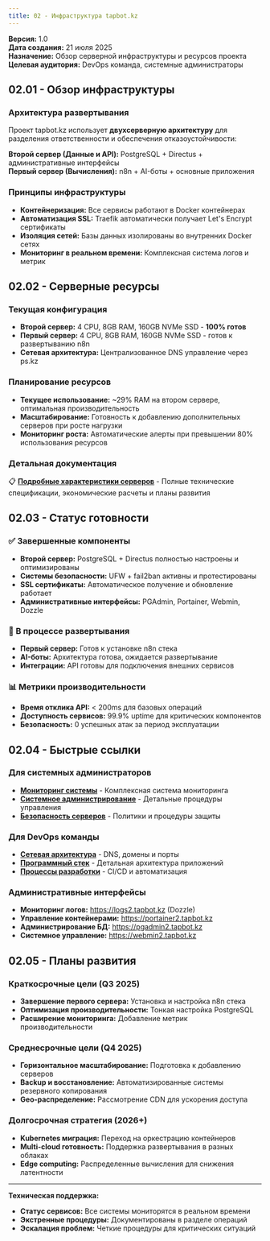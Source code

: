 ```yaml
---
title: 02 - Инфраструктура tapbot.kz
---
```


**Версия:** 1.0  
**Дата создания:** 21 июля 2025  
**Назначение:** Обзор серверной инфраструктуры и ресурсов проекта  
**Целевая аудитория:** DevOps команда, системные администраторы

## 02.01 - Обзор инфраструктуры

### Архитектура развертывания
Проект tapbot.kz использует **двухсерверную архитектуру** для разделения ответственности и обеспечения отказоустойчивости:

**Второй сервер (Данные и API):** PostgreSQL + Directus + административные интерфейсы  
**Первый сервер (Вычисления):** n8n + AI-боты + основные приложения

### Принципы инфраструктуры
- **Контейнеризация:** Все сервисы работают в Docker контейнерах
- **Автоматизация SSL:** Traefik автоматически получает Let's Encrypt сертификаты
- **Изоляция сетей:** Базы данных изолированы во внутренних Docker сетях
- **Мониторинг в реальном времени:** Комплексная система логов и метрик

## 02.02 - Серверные ресурсы

### Текущая конфигурация
- **Второй сервер:** 4 CPU, 8GB RAM, 160GB NVMe SSD - **100% готов**
- **Первый сервер:** 4 CPU, 8GB RAM, 160GB NVMe SSD - готов к развертыванию n8n
- **Сетевая архитектура:** Централизованное DNS управление через ps.kz

### Планирование ресурсов
- **Текущее использование:** ~29% RAM на втором сервере, оптимальная производительность
- **Масштабирование:** Готовность к добавлению дополнительных серверов при росте нагрузки
- **Мониторинг роста:** Автоматические алерты при превышении 80% использования ресурсов

### Детальная документация
📋 **[Подробные характеристики серверов](./02-02-resources/)** - Полные технические спецификации, экономические расчеты и планы развития

## 02.03 - Статус готовности

### ✅ Завершенные компоненты
- **Второй сервер:** PostgreSQL + Directus полностью настроены и оптимизированы
- **Системы безопасности:** UFW + fail2ban активны и протестированы
- **SSL сертификаты:** Автоматическое получение и обновление работает
- **Административные интерфейсы:** PGAdmin, Portainer, Webmin, Dozzle

### 🔄 В процессе развертывания
- **Первый сервер:** Готов к установке n8n стека
- **AI-боты:** Архитектура готова, ожидается развертывание
- **Интеграции:** API готовы для подключения внешних сервисов

### 📊 Метрики производительности
- **Время отклика API:** < 200ms для базовых операций
- **Доступность сервисов:** 99.9% uptime для критических компонентов
- **Безопасность:** 0 успешных атак за период эксплуатации

## 02.04 - Быстрые ссылки

### Для системных администраторов
- **[Мониторинг системы](../06-operations/06-03-monitoring/)** - Комплексная система мониторинга
- **[Системное администрирование](../06-operations/06-05-system-administration/)** - Детальные процедуры управления
- **[Безопасность серверов](../05-security/05-02-server-security/)** - Политики и процедуры защиты

### Для DevOps команды
- **[Сетевая архитектура](../04-network-architecture/)** - DNS, домены и порты
- **[Программный стек](../03-software-stack/)** - Детальная архитектура приложений
- **[Процессы разработки](../07-development/)** - CI/CD и автоматизация

### Административные интерфейсы
- **Мониторинг логов:** https://logs2.tapbot.kz (Dozzle)
- **Управление контейнерами:** https://portainer2.tapbot.kz
- **Администрирование БД:** https://pgadmin2.tapbot.kz
- **Системное управление:** https://webmin2.tapbot.kz

## 02.05 - Планы развития

### Краткосрочные цели (Q3 2025)
- **Завершение первого сервера:** Установка и настройка n8n стека
- **Оптимизация производительности:** Тонкая настройка PostgreSQL
- **Расширение мониторинга:** Добавление метрик производительности

### Среднесрочные цели (Q4 2025)
- **Горизонтальное масштабирование:** Подготовка к добавлению серверов
- **Backup и восстановление:** Автоматизированные системы резервного копирования
- **Geo-распределение:** Рассмотрение CDN для ускорения доступа

### Долгосрочная стратегия (2026+)
- **Kubernetes миграция:** Переход на оркестрацию контейнеров
- **Multi-cloud готовность:** Поддержка развертывания в разных облаках
- **Edge computing:** Распределенные вычисления для снижения латентности

---

**Техническая поддержка:**
- **Статус сервисов:** Все системы мониторятся в реальном времени
- **Экстренные процедуры:** Документированы в разделе операций
- **Эскалация проблем:** Четкие процедуры для критических ситуаций
